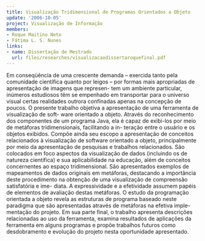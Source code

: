 ```yaml
---
title: Visualização Tridimensional de Programas Orientados a Objeto
update: '2006-10-05'
project: Visualização de Informação
members:
- Roque Maitino Neto
- Fátima L. S. Nunes
links:
- name: Dissertação de Mestrado
  url: files/researches/visualizacaodissertaroquefinal.pdf
---
```


Em conseqüência de uma crescente demanda – exercida tanto pela comunidade cientı́fica quanto por leigos – por formas mais apropriadas de apresentação de imagens que represen- tem um ambiente particular, inúmeros estudiosos têm se empenhado em transportar para o universo visual certas realidades outrora confinadas apenas na concepção de poucos. O presente trabalho objetiva a apresentação de uma ferramenta de visualização de soft- ware orientado a objeto. Através do reconhecimento dos componentes de um programa Java, ela é capaz de exibi-los por meio de metáforas tridimensionais, facilitando a in- teração entre o usuário e os objetos exibidos. Compõe ainda seu escopo a apresentação de conceitos relacionados à visualização de software orientado a objeto, principalmente por meio da apresentação de pesquisas e trabalhos relacionados. São colocados em foco aspectos da visualização de dados (incluindo os de natureza cientı́fica) e sua aplicabilidade na educação, além de conceitos concernentes ao espaço tridimensional. São apresentados exemplos de mapeamentos de dados originais em metáforas, destacando a importância deste procedimento na obtenção de uma visualização de compreensão satisfatória e ime- diata. A expressividade e a efetividade assumem papéis de elementos de avaliação destas metáforas. O estudo da programação orientada a objeto revela as estruturas de programa baseado neste paradigma que são apresentadas através de metáforas na efetiva imple- mentação do projeto. Em sua parte final, o trabalho apresenta descrições relacionadas ao uso da ferramenta, examina resultados de aplicações da ferramenta em alguns programas e propõe trabalhos futuros como desdobramento e evolução do projeto nesta oportunidade apresentado.
